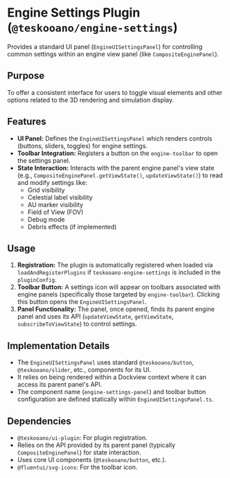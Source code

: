 # Engine Settings Plugin (`@teskooano/engine-settings`)

Provides a standard UI panel (`EngineUISettingsPanel`) for controlling common settings within an engine view panel (like `CompositeEnginePanel`).

## Purpose

To offer a consistent interface for users to toggle visual elements and other options related to the 3D rendering and simulation display.

## Features

- **UI Panel:** Defines the `EngineUISettingsPanel` which renders controls (buttons, sliders, toggles) for engine settings.
- **Toolbar Integration:** Registers a button on the `engine-toolbar` to open the settings panel.
- **State Interaction:** Interacts with the parent engine panel's view state (e.g., `CompositeEnginePanel.getViewState()`, `updateViewState()`) to read and modify settings like:
  - Grid visibility
  - Celestial label visibility
  - AU marker visibility
  - Field of View (FOV)
  - Debug mode
  - Debris effects (if implemented)

## Usage

1.  **Registration:** The plugin is automatically registered when loaded via `loadAndRegisterPlugins` if `teskooano-engine-settings` is included in the `pluginConfig`.
2.  **Toolbar Button:** A settings icon will appear on toolbars associated with engine panels (specifically those targeted by `engine-toolbar`). Clicking this button opens the `EngineUISettingsPanel`.
3.  **Panel Functionality:** The panel, once opened, finds its parent engine panel and uses its API (`updateViewState`, `getViewState`, `subscribeToViewState`) to control settings.

## Implementation Details

- The `EngineUISettingsPanel` uses standard `@teskooano/button`, `@teskooano/slider`, etc., components for its UI.
- It relies on being rendered within a Dockview context where it can access its parent panel's API.
- The component name (`engine-settings-panel`) and toolbar button configuration are defined statically within `EngineUISettingsPanel.ts`.

## Dependencies

- `@teskooano/ui-plugin`: For plugin registration.
- Relies on the API provided by its parent panel (typically `CompositeEnginePanel`) for state interaction.
- Uses core UI components (`@teskooano/button`, etc.).
- `@fluentui/svg-icons`: For the toolbar icon.
